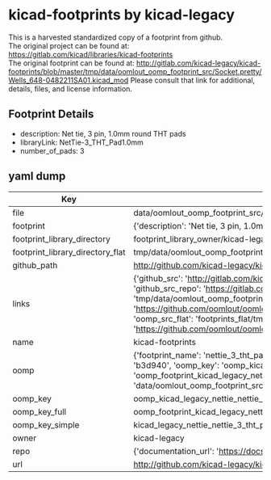 # kicad-footprints by kicad-legacy  
This is a harvested standardized copy of a footprint from github.  
The original project can be found at:  
https://gitlab.com/kicad/libraries/kicad-footprints  
The original footprint can be found at:
http://gitlab.com/kicad-legacy/kicad-footprints/blob/master/tmp/data/oomlout_oomp_footprint_src/Socket.pretty/Wells_648-0482211SA01.kicad_mod
Please consult that link for additional, details, files, and license information.  
## Footprint Details
* description: Net tie, 3 pin, 1.0mm round THT pads  
* libraryLink: NetTie-3_THT_Pad1.0mm  
* number_of_pads: 3  
## yaml dump  
| Key | Value |  
| --- | --- |  
| file | data/oomlout_oomp_footprint_src/kicad-footprints/NetTie.pretty/NetTie-3_THT_Pad1.0mm.kicad_mod |  
| footprint | {'description': 'Net tie, 3 pin, 1.0mm round THT pads', 'libraryLink': 'NetTie-3_THT_Pad1.0mm', 'number_of_pads': 3} |  
| footprint_library_directory | footprint_library_owner/kicad-legacy_kicad-footprints |  
| footprint_library_directory_flat | tmp/data/oomlout_oomp_footprint_src/footprints_flat/kicad_legacy_nettie_nettie_3_tht_pad1_0mm/working |  
| github_path | http://github.com/kicad-legacy/kicad-footprints/blob/master/tmp/data/oomlout_oomp_footprint_src/NetTie.pretty/NetTie-3_THT_Pad1.0mm.kicad_mod |  
| links | {'github_src': 'http://gitlab.com/kicad-legacy/kicad-footprints/blob/master/tmp/data/oomlout_oomp_footprint_src/Socket.pretty/Wells_648-0482211SA01.kicad_mod', 'github_src_repo': 'https://gitlab.com/kicad/libraries/kicad-footprints', 'oomp_bot': 'tmp/data/oomlout_oomp_footprint_src/footprints/kicad_legacy_nettie_nettie_3_tht_pad1_0mm/working', 'oomp_bot_github': 'https://github.com/oomlout/oomlout_oomp_footprint_bot/tree/main/tmp/data/oomlout_oomp_footprint_src/footprints/kicad_legacy_nettie_nettie_3_tht_pad1_0mm/working', 'oomp_src_flat': 'footprints_flat/tmp/data/oomlout_oomp_footprint_src/footprints_flat/kicad_legacy_nettie_nettie_3_tht_pad1_0mm/working', 'oomp_src_flat_github': 'https://github.com/oomlout/oomlout_oomp_footprint_src/tree/main/tmp/data/oomlout_oomp_footprint_src/footprints_flat/kicad_legacy_nettie_nettie_3_tht_pad1_0mm/working'} |  
| name | kicad-footprints |  
| oomp | {'footprint_name': 'nettie_3_tht_pad1_0mm', 'library_name': 'nettie', 'md5': 'b3d940b3b179afdb7d0e9f40d65a8fe5', 'md5_10': 'b3d940b3b1', 'md5_5': 'b3d94', 'md5_6': 'b3d940', 'oomp_key': 'oomp_kicad_legacy_nettie_nettie_3_tht_pad1_0mm', 'oomp_key_extra': 'oomp_footprint_kicad_legacy_nettie_nettie_3_tht_pad1_0mm', 'oomp_key_full': 'oomp_footprint_kicad_legacy_nettie_nettie_3_tht_pad1_0mm_b3d940', 'oomp_key_simple': 'kicad_legacy_nettie_nettie_3_tht_pad1_0mm', 'original_filename': 'data/oomlout_oomp_footprint_src/kicad-footprints/NetTie.pretty/NetTie-3_THT_Pad1.0mm.kicad_mod', 'owner_name': 'kicad_legacy'} |  
| oomp_key | oomp_kicad_legacy_nettie_nettie_3_tht_pad1_0mm |  
| oomp_key_full | oomp_footprint_kicad_legacy_nettie_nettie_3_tht_pad1_0mm |  
| oomp_key_simple | kicad_legacy_nettie_nettie_3_tht_pad1_0mm |  
| owner | kicad-legacy |  
| repo | {'documentation_url': 'https://docs.github.com/rest/repos/repos#get-a-repository', 'message': 'Not Found'} |  
| url | http://github.com/kicad-legacy/kicad-footprints |  

